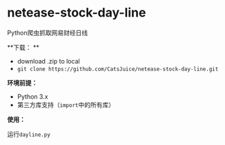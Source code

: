# netease-stock-day-line
Python爬虫抓取网易财经日线

**下载： **
- download .zip to local
- `git clone https://github.com/CatsJuice/netease-stock-day-line.git`

**环境前提：**
- Python 3.x
- 第三方库支持（`import`中的所有库）

**使用：**

运行`dayline.py`